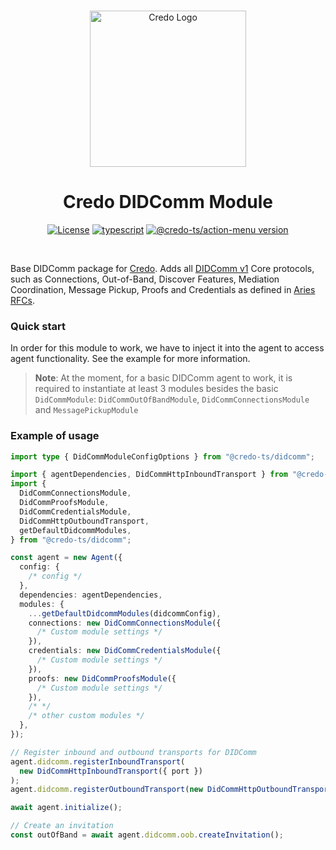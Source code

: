 <p align="center">
  <br />
  <img
    alt="Credo Logo"
    src="https://github.com/openwallet-foundation/credo-ts/blob/c7886cb8377ceb8ee4efe8d264211e561a75072d/images/credo-logo.png"
    height="250px"
  />
</p>
<h1 align="center"><b>Credo DIDComm Module</b></h1>
<p align="center">
  <a
    href="https://raw.githubusercontent.com/openwallet-foundation/credo-ts/main/LICENSE"
    ><img
      alt="License"
      src="https://img.shields.io/badge/License-Apache%202.0-blue.svg"
  /></a>
  <a href="https://www.typescriptlang.org/"
    ><img
      alt="typescript"
      src="https://img.shields.io/badge/%3C%2F%3E-TypeScript-%230074c1.svg"
  /></a>
    <a href="https://www.npmjs.com/package/@credo-ts/action-menu"
    ><img
      alt="@credo-ts/action-menu version"
      src="https://img.shields.io/npm/v/@credo-ts/action-menu"
  /></a>

</p>
<br />

Base DIDComm package for [Credo](https://github.com/openwallet-foundation/credo-ts.git). Adds all [DIDComm v1](https://hyperledger.github.io/aries-rfcs/latest/concepts/0005-didcomm/) Core protocols, such as Connections, Out-of-Band, Discover Features, Mediation Coordination, Message Pickup, Proofs and Credentials as defined in [Aries RFCs](https://github.com/hyperledger/aries-rfcs/tree/main/features).

### Quick start

In order for this module to work, we have to inject it into the agent to access agent functionality. See the example for more information.

> **Note**: At the moment, for a basic DIDComm agent to work, it is required to instantiate at least 3 modules besides the basic `DidCommModule`: `DidCommOutOfBandModule`, `DidCommConnectionsModule` and `MessagePickupModule`

### Example of usage

```ts
import type { DidCommModuleConfigOptions } from "@credo-ts/didcomm";

import { agentDependencies, DidCommHttpInboundTransport } from "@credo-ts/node";
import {
  DidCommConnectionsModule,
  DidCommProofsModule,
  DidCommCredentialsModule,
  DidCommHttpOutboundTransport,
  getDefaultDidcommModules,
} from "@credo-ts/didcomm";

const agent = new Agent({
  config: {
    /* config */
  },
  dependencies: agentDependencies,
  modules: {
    ...getDefaultDidcommModules(didcommConfig),
    connections: new DidCommConnectionsModule({
      /* Custom module settings */
    }),
    credentials: new DidCommCredentialsModule({
      /* Custom module settings */
    }),
    proofs: new DidCommProofsModule({
      /* Custom module settings */
    }),
    /* */
    /* other custom modules */
  },
});

// Register inbound and outbound transports for DIDComm
agent.didcomm.registerInboundTransport(
  new DidCommHttpInboundTransport({ port })
);
agent.didcomm.registerOutboundTransport(new DidCommHttpOutboundTransport());

await agent.initialize();

// Create an invitation
const outOfBand = await agent.didcomm.oob.createInvitation();
```
